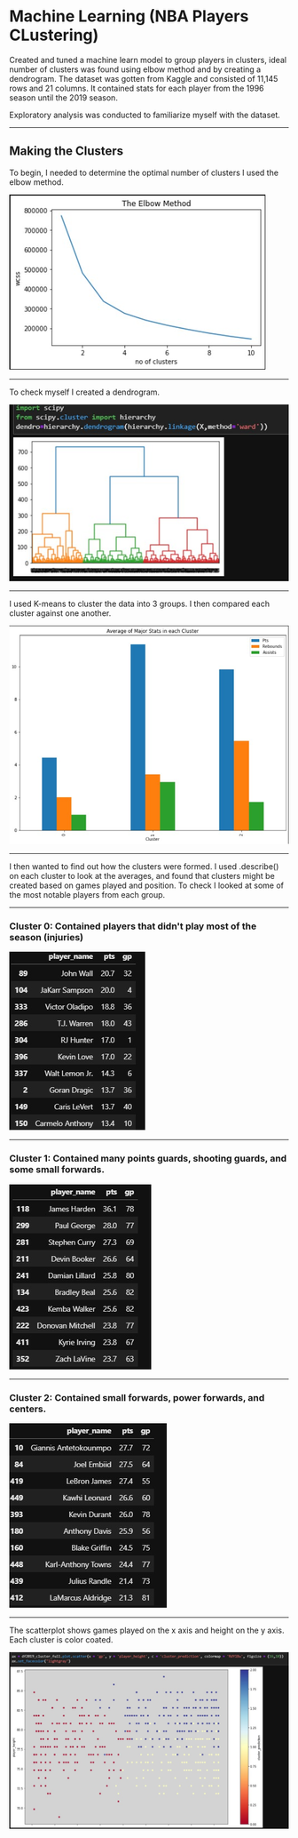 # Machine Learning (NBA Players CLustering)

Created and tuned a machine learn model to group players in clusters, ideal number of clusters was found using elbow method and by creating a dendrogram.
The dataset was gotten from Kaggle and consisted of 11,145 rows and 21 columns. It contained stats for each player from the 1996 season until the 2019 season.

Exploratory analysis was conducted to familiarize myself with the dataset.

---

## Making the Clusters

To begin, I needed to determine the optimal number of clusters I used the elbow method.

![](/elbow_method.jpg)

---

To check myself I created a dendrogram.

![](/dendrogram.jpg)

---

I used K-means to cluster the data into 3 groups. I then compared each cluster against one another.

![](/figure1.jpg)

---

I then wanted to find out how the clusters were formed. I used .describe() on each cluster to look at the averages, and found that clusters might be created based on games played and position.
To check I looked at some of the most notable players from each group.

---

### Cluster 0: Contained players that didn't play most of the season (injuries)

![](/cluster0_players.jpg)

---

### Cluster 1: Contained many points guards, shooting guards, and some small forwards.

![](/cluster1_players.jpg)

---

### Cluster 2: Contained small forwards, power forwards, and centers.

![](/cluster2_players.jpg)

---
The scatterplot shows games played on the x axis and height on the y axis. Each cluster is color coated.

![](/figure2.jpg)

